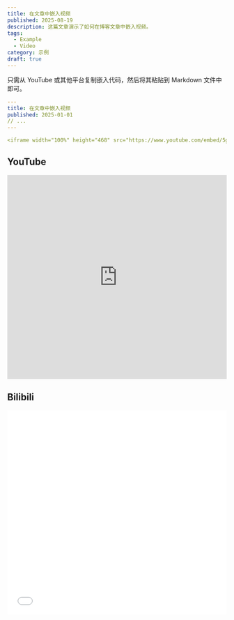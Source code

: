 ```yaml
---
title: 在文章中嵌入视频
published: 2025-08-19
description: 这篇文章演示了如何在博客文章中嵌入视频。
tags:
  - Example
  - Video
category: 示例
draft: true
---
```


只需从 YouTube 或其他平台复制嵌入代码，然后将其粘贴到 Markdown 文件中即可。

```yaml
---
title: 在文章中嵌入视频
published: 2025-01-01
// ...
---

<iframe width="100%" height="468" src="https://www.youtube.com/embed/5gIf0_xpFPI?si=N1WTorLKL0uwLsU_" title="YouTube video player" frameborder="0" allowfullscreen></iframe>
```

## YouTube

<iframe width="100%" height="468" src="https://www.youtube.com/embed/5gIf0_xpFPI?si=N1WTorLKL0uwLsU_" title="YouTube video player" frameborder="0" allow="accelerometer; autoplay; clipboard-write; encrypted-media; gyroscope; picture-in-picture; web-share" allowfullscreen></iframe>

## Bilibili

<iframe width="100%" height="468" src="//player.bilibili.com/player.html?bvid=BV1fK4y1s7Qf&p=1" scrolling="no" border="0" frameborder="no" framespacing="0" allowfullscreen="true"> </iframe>
